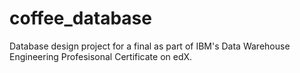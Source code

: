 # coffee_database
Database design project for a final as part of IBM's Data Warehouse Engineering Profesisonal Certificate on edX.
